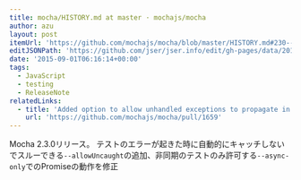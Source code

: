 ```yaml
---
title: mocha/HISTORY.md at master · mochajs/mocha
author: azu
layout: post
itemUrl: 'https://github.com/mochajs/mocha/blob/master/HISTORY.md#230--2015-08-30'
editJSONPath: 'https://github.com/jser/jser.info/edit/gh-pages/data/2015/09/index.json'
date: '2015-09-01T06:16:14+00:00'
tags:
  - JavaScript
  - testing
  - ReleaseNote
relatedLinks:
  - title: 'Added option to allow unhandled exceptions to propagate in the browser by amsul · Pull Request #1659 · mochajs/mocha'
    url: 'https://github.com/mochajs/mocha/pull/1659'
---
```

Mocha 2.3.0リリース。 テストのエラーが起きた時に自動的にキャッチしないでスルーできる`--allowUncaught`の追加、非同期のテストのみ許可する`--async-only`でのPromiseの動作を修正
